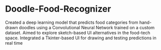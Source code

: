 # Doodle-Food-Recognizer
Created a deep learning model that predicts food categories from hand-drawn doodles  using a Convolutional Neural Network trained on a custom dataset. Aimed to explore  sketch-based UI alternatives in the food-tech space. Integrated a Tkinter-based UI for  drawing and testing predictions in real time
